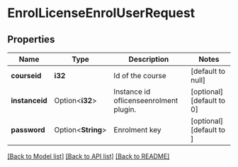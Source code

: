 # EnrolLicenseEnrolUserRequest

## Properties

Name | Type | Description | Notes
------------ | ------------- | ------------- | -------------
**courseid** | **i32** | Id of the course | [default to null]
**instanceid** | Option<**i32**> | Instance id oflicenseenrolment plugin. | [optional][default to 0]
**password** | Option<**String**> | Enrolment key | [optional][default to ]

[[Back to Model list]](../README.md#documentation-for-models) [[Back to API list]](../README.md#documentation-for-api-endpoints) [[Back to README]](../README.md)


